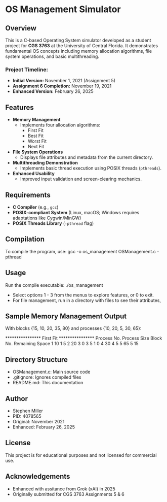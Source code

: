 # OS Management Simulator

## Overview
This is a C-based Operating System simulator developed as a student project for **CGS 3763** at the University of Central Florida. It demonstrates fundamental OS concepts including memory allocation algorithms, file system operations, and basic multithreading. 

### Project Timeline:
- **Initial Version:** November 1, 2021 (Assignment 5)
- **Assignment 6 Completion:** November 19, 2021
- **Enhanced Version:** February 26, 2025

## Features
- **Memory Management**
  - Implements four allocation algorithms:
    - First Fit
    - Best Fit
    - Worst Fit
    - Next Fit
- **File System Operations**
  - Displays file attributes and metadata from the current directory.
- **Multithreading Demonstration**
  - Implements basic thread execution using POSIX threads (`pthreads`).
- **Enhanced Usability**
  - Improved input validation and screen-clearing mechanics.

## Requirements
- **C Compiler** (e.g., `gcc`)
- **POSIX-compliant System** (Linux, macOS; Windows requires adaptations like Cygwin/MinGW)
- **POSIX Threads Library** (`-pthread` flag)

## Compilation
To compile the program, use:
gcc -o os_management OSManagement.c -pthread

## Usage
Run the compile executable:
./os_management

- Select options 1 - 3 from the menus to explore features, or 0 to exit.
- For file management, run in a directory with files to see their attributes,

## Sample Memory Management Output
With blocks {15, 10, 20, 35, 80} and processes {10, 20, 5, 30, 65}:

**************** First Fit ****************
Process No. Process Size Block No. Remaining Space
1           10          1         5
2           20          3         0
3           5           1         0
4           30          4         5
5           65          5         15

## Directory Structure
- OSManagement.c: Main source code
- .gitignore: Ignores compiled files
- README.md: This documentation

## Author
- Stephen Miller
- PID: 4078565
- Original: November 2021
- Enhanced: February 26, 2025

## License
This project is for educational purposes and not licensed for commercial use.

## Acknowledgements
- Enhanced with assitance from Grok (xAI) in 2025
- Originally submitted for CGS 3763 Assignments 5 & 6

